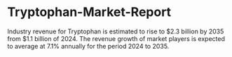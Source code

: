 # Tryptophan-Market-Report
Industry revenue for Tryptophan is estimated to rise to $2.3 billion by 2035 from $1.1 billion of 2024. The revenue growth of market players is expected to average at 7.1% annually for the period 2024 to 2035.
